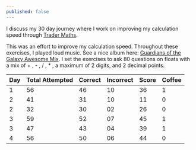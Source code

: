 ```yaml
---
published: false
---
```

I discuss my 30 day journey where I work on improving my calculation speed through [Trader Maths](http://tradermaths.com/tradermath/).

This was an effort to improve my calculation speed. Throughout these exercises, I played loud music. See a nice album here: [Guardians of the Galaxy Awesome Mix](https://www.youtube.com/watch?v=sCT50t-JAMw). I set the exercises to ask 80 questions on floats with a mix of + , - , / , * , a maximum of 2 digits, and 2 decimal points.

| Day | Total Attempted | Correct | Incorrect | Score | Coffee |
|-----|-----------------|---------|-----------|-------|--------|
| 1   | 56              | 46      | 10        | 36    | 1      |
| 2   | 41              | 31      | 10        | 11    | 0      |
| 2   | 32              | 30      | 02        | 26    | 0      |
| 3   | 59              | 52      | 07        | 45    | 1      |
| 3   | 47              | 43      | 04        | 39    | 1      |
| 4   | 56              | 50      | 06        | 44    | 0      |
